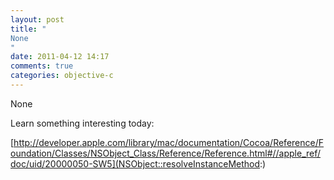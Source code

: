 ```yaml
---
layout: post
title: "
None
"
date: 2011-04-12 14:17
comments: true
categories: objective-c
---
```


None


Learn something interesting today:  

[http://developer.apple.com/library/mac/documentation/Cocoa/Reference/Foundation/Classes/NSObject_Class/Reference/Reference.html#//apple_ref/doc/uid/20000050-SW5](NSObject::resolveInstanceMethod:)

